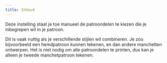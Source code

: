 ```yaml
---
title: Inhoud
---
```


Deze instelling staat je toe manueel de patroondelen te kiezen die je inbegrepen wil in je patroon.

Dit is vaak nuttig als je verschillende stijlen wil combineren. Je zou bijvoorbeeld een hemdpatroon kunnen tekenen, en dan andere manchetten ontwerpen. Het is niet nodig om alle patroondelen te printen, dus kan je alleen je tweede manchetpatroon tekenen.
